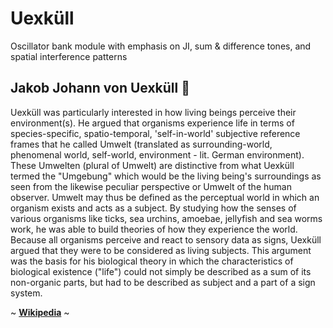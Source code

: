 # Uexküll

Oscillator bank module with emphasis on JI, sum & difference tones, and spatial interference patterns

## Jakob Johann von Uexküll 🐡

Uexküll was particularly interested in how living beings perceive their environment(s). He argued that organisms experience life in terms of species-specific, spatio-temporal, 'self-in-world' subjective reference frames that he called Umwelt (translated as surrounding-world, phenomenal world, self-world, environment - lit. German environment). These Umwelten (plural of Umwelt) are distinctive from what Uexküll termed the "Umgebung" which would be the living being's surroundings as seen from the likewise peculiar perspective or Umwelt of the human observer. Umwelt may thus be defined as the perceptual world in which an organism exists and acts as a subject. By studying how the senses of various organisms like ticks, sea urchins, amoebae, jellyfish and sea worms work, he was able to build theories of how they experience the world. Because all organisms perceive and react to sensory data as signs, Uexküll argued that they were to be considered as living subjects. This argument was the basis for his biological theory in which the characteristics of biological existence ("life") could not simply be described as a sum of its non-organic parts, but had to be described as subject and a part of a sign system.

~ **[Wikipedia](https://en.wikipedia.org/wiki/Jakob_Johann_von_Uexk%C3%BCll)** ~